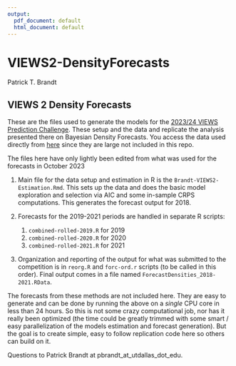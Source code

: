```yaml
---
output:
  pdf_document: default
  html_document: default
---
```

# VIEWS2-DensityForecasts
Patrick T. Brandt 

## VIEWS 2 Density Forecasts

These are the files used to generate the models for the [2023/24 VIEWS Prediction Challenge](https://viewsforecasting.org/prediction-competition-2/).  These setup and the data and replicate the analysis presented there on Bayesian Density Forecasts. You access the data used directly from [here](https://www.dropbox.com/sh/yxk5w04p2e1xtqk/AACU2k5EUOuEeMq2kZ3gpZZwa?dl=0) since they are large not included in this repo.

The files here have only lightly been edited from what was used for the forecasts in October 2023

1.  Main file for the data setup and estimation in R is the `Brandt-VIEWS2-Estimation.Rmd`.  This sets up the data and does the basic model exploration and selection via AIC and some in-sample CRPS computations.  This generates the forecast output for 2018.

2.  Forecasts for the 2019-2021 periods are handled in separate R scripts:
    1.  `combined-rolled-2019.R` for 2019
    2.  `combined-rolled-2020.R` for 2020
    3.  `combined-rolled-2021.R` for 2021

3.  Organization and reporting of the output for what was submitted to the competition is in `reorg.R` and `forc-ord.r` scripts (to be called in this order).  Final output comes in a file named `ForecastDensities_2018-2021.RData`. 

The forecasts from these methods are not included here.  They are easy to generate and can be done by running the above on a *single* CPU core in less than 24 hours.  So this is not some crazy computational job, nor has it really been optimized (the time could be greatly trimmed with some smart / easy parallelization of the models estimation and forecast generation). But the goal is to create simple, easy to follow replication code here so others can build on it.


Questions to Patrick Brandt at pbrandt_at_utdallas_dot_edu.

